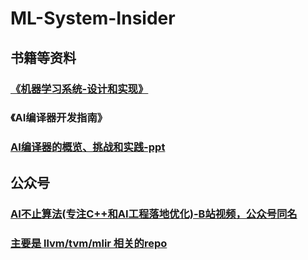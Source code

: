 # ML-System-Insider

## 书籍等资料
### [《机器学习系统-设计和实现》](https://openmlsys.github.io/chapter_preface/index.html)
### 《AI编译器开发指南》
### [AI编译器的概览、挑战和实践-ppt](https://s4plus.ustc.edu.cn/_upload/article/files/6e/e2/c7eb630d4b82871187242f6ebf08/dcf6858c-eaaa-409d-b1c5-952e78d7c3a2.pptx)
## 公众号
### [AI不止算法(专注C++和AI工程落地优化)-B站视频，公众号同名](https://space.bilibili.com/393625476)
### [主要是 llvm/tvm/mlir 相关的repo]( https://github.com/BBuf/tvm_mlir_learn)
